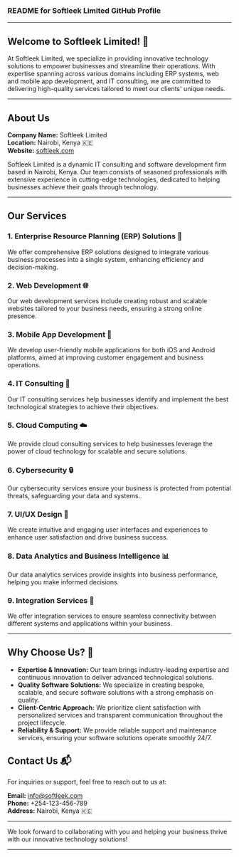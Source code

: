 ### README for Softleek Limited GitHub Profile

---

## Welcome to Softleek Limited! 👋

At Softleek Limited, we specialize in providing innovative technology solutions to empower businesses and streamline their operations. With expertise spanning across various domains including ERP systems, web and mobile app development, and IT consulting, we are committed to delivering high-quality services tailored to meet our clients' unique needs.

---

## About Us

**Company Name:** Softleek Limited  
**Location:** Nairobi, Kenya 🇰🇪  
**Website:** [softleek.com](http://www.softleek.com)

Softleek Limited is a dynamic IT consulting and software development firm based in Nairobi, Kenya. Our team consists of seasoned professionals with extensive experience in cutting-edge technologies, dedicated to helping businesses achieve their goals through technology.

---

## Our Services

### 1. **Enterprise Resource Planning (ERP) Solutions** 🏢

We offer comprehensive ERP solutions designed to integrate various business processes into a single system, enhancing efficiency and decision-making.

### 2. **Web Development** 🌐

Our web development services include creating robust and scalable websites tailored to your business needs, ensuring a strong online presence.

### 3. **Mobile App Development** 📱

We develop user-friendly mobile applications for both iOS and Android platforms, aimed at improving customer engagement and business operations.

### 4. **IT Consulting** 💼

Our IT consulting services help businesses identify and implement the best technological strategies to achieve their objectives.

### 5. **Cloud Computing** ☁️

We provide cloud consulting services to help businesses leverage the power of cloud technology for scalable and secure solutions.

### 6. **Cybersecurity** 🔒

Our cybersecurity services ensure your business is protected from potential threats, safeguarding your data and systems.

### 7. **UI/UX Design** 🎨

We create intuitive and engaging user interfaces and experiences to enhance user satisfaction and drive business success.

### 8. **Data Analytics and Business Intelligence** 📊

Our data analytics services provide insights into business performance, helping you make informed decisions.

### 9. **Integration Services** 🔗

We offer integration services to ensure seamless connectivity between different systems and applications within your business.

---

## Why Choose Us? 🤔

- **Expertise & Innovation:** Our team brings industry-leading expertise and continuous innovation to deliver advanced technological solutions.
- **Quality Software Solutions:** We specialize in creating bespoke, scalable, and secure software solutions with a strong emphasis on quality.
- **Client-Centric Approach:** We prioritize client satisfaction with personalized services and transparent communication throughout the project lifecycle.
- **Reliability & Support:** We provide reliable support and maintenance services, ensuring your software solutions operate smoothly 24/7.

## Contact Us 📬

For inquiries or support, feel free to reach out to us at:

**Email:** info@softleek.com  
**Phone:** +254-123-456-789  
**Address:** Nairobi, Kenya 🇰🇪

---

We look forward to collaborating with you and helping your business thrive with our innovative technology solutions!

---
